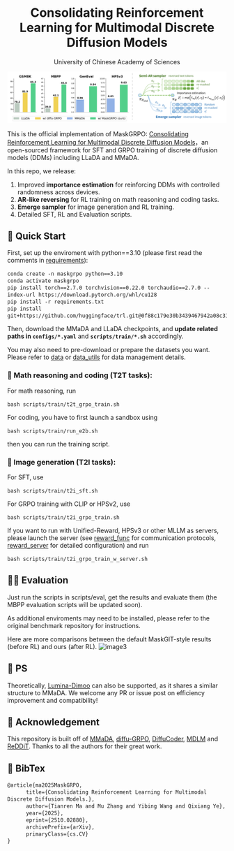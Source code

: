 <div align="center">
 <h1> Consolidating Reinforcement Learning for Multimodal Discrete Diffusion Models </h1>

 University of Chinese Academy of Sciences
</div>

<p align="center">
 <img src="./assets/banner.png"/>
</p>

This is the official implementation of MaskGRPO: [Consolidating Reinforcement Learning for Multimodal Discrete Diffusion Models](http://arxiv.org/abs/2510.02880)，an open-sourced framework for SFT and GRPO training of discrete diffusion models (DDMs) including LLaDA and MMaDA.

In this repo, we release:
  1. Improved **importance estimation** for reinforcing DDMs with controlled randomness across devices. 
  2. **AR-like reversing** for RL training on math reasoning and coding tasks. 
  3. **Emerge sampler** for image generation and RL training.
  4. Detailed SFT, RL and Evaluation scripts.

## 🚀 Quick Start
First, set up the enviroment with python==3.10 (please first read the comments in [requirements](requirements.txt)):
```
conda create -n maskgrpo python==3.10
conda activate maskgrpo
pip install torch==2.7.0 torchvision==0.22.0 torchaudio==2.7.0 --index-url https://download.pytorch.org/whl/cu128
pip install -r requirements.txt
pip install git+https://github.com/huggingface/trl.git@0f88c179e30b3439467942a08c3190f624d5c423
```

Then, download the MMaDA and LLaDA checkpoints, and **update related paths in `configs/*.yaml`** and **`scripts/train/*.sh`** accordingly.

You may also need to pre-download or prepare the datasets you want. Please refer to [data](training/data.py) or [data_utils](grpo/data_utils.py) for data management details.

### 📖 Math reasoning and coding (T2T tasks):
For math reasoning, run
```
bash scripts/train/t2t_grpo_train.sh
```
For coding, you have to first launch a sandbox using
```
bash scripts/train/run_e2b.sh
```
then you can run the training script.
### 🎨 Image generation (T2I tasks):
For SFT, use
```
bash scripts/train/t2i_sft.sh
```

For GRPO training with CLIP or HPSv2, use
```
bash scripts/train/t2i_grpo_train.sh
```

If you want to run with Unified-Reward, HPSv3 or other MLLM as servers, please launch the server (see [reward_func](grpo/reward_func.py) for communication protocols, [reward_server](https://github.com/yifan123/reward-server) for detailed configuration) and run
```
bash scripts/train/t2i_grpo_train_w_server.sh
```

## 🧑‍🏫 Evaluation
Just run the scripts in scripts/eval, get the results and evaluate them (the MBPP evaluation scripts will be updated soon).

As additional enviroments may need to be installed, please refer to the original benchmark repository for instructions. 

Here are more comparisons between the default MaskGIT-style results (before RL) and ours (after RL).
![image3](assets/portraits.png)

## 🧷 PS
Theoretically, [Lumina-Dimoo](https://github.com/Alpha-VLLM/Lumina-DiMOO) can also be supported, as it shares a similar structure to MMaDA. We welcome any PR or issue post on efficiency improvement and compatibility!

## 📜 Acknowledgement
This repository is built off of [MMaDA](https://github.com/Gen-Verse/MMaDA), [diffu-GRPO](https://github.com/dllm-reasoning/d1), [DiffuCoder](https://github.com/apple/ml-diffucoder), [MDLM](https://github.com/kuleshov-group/mdlm) and [ReDDiT](https://github.com/martian422/ReDDiT). Thanks to all the authors for their great work.

## 📄 BibTex
```
@article{ma2025MaskGRPO,
      title={Consolidating Reinforcement Learning for Multimodal Discrete Diffusion Models.}, 
      author={Tianren Ma and Mu Zhang and Yibing Wang and Qixiang Ye},
      year={2025},
      eprint={2510.02880},
      archivePrefix={arXiv},
      primaryClass={cs.CV}
}
```